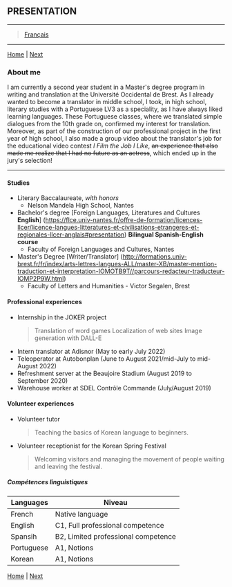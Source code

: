 ## **PRESENTATION**
- - - -
> [Français](https://angeliquerbt.github.io/angeliquerbt/pr%C3%A9sentation.html)
- - - -
[Home](https://angeliquerbt.github.io/angeliquerbt/en/) | [Next](https://angeliquerbt.github.io/angeliquerbt/en/ambitions.html)
&nbsp;
### **About me**

I am currently a second year student in a Master's degree program in writing and translation at the Université Occidental de Brest. As I already wanted to become a translator in middle school, I took, in high school, literary studies with a Portuguese LV3 as a speciality, as I have always liked learning languages. These Portuguese classes, where we translated simple dialogues from the 10th grade on, confirmed my interest for translation.
Moreover, as part of the construction of our professional project in the first year of high school, I also made a group video about the translator's job for the educational video contest *I Film the Job I Like*, ~~an experience that also made me realize that I had no future as an actress~~, which ended up in the jury's selection!

***

#### Studies
* Literary Baccalaureate, _with honors_
    * Nelson Mandela High School, Nantes
* Bachelor's degree [Foreign Languages, Literatures and Cultures __English__] (https://flce.univ-nantes.fr/offre-de-formation/licences-llcer/licence-langues-litteratures-et-civilisations-etrangeres-et-regionales-llcer-anglais#presentation) __Bilingual Spanish-English course__
    * Faculty of Foreign Languages and Cultures, Nantes
* Master's Degree [Writer/Translator] (http://formations.univ-brest.fr/fr/index/arts-lettres-langues-ALL/master-XB/master-mention-traduction-et-interpretation-IOMOTB9T//parcours-redacteur-traducteur-IOMP2P9W.html)
    * Faculty of Letters and Humanities - Victor Segalen, Brest

#### Professional experiences
* Internship in the JOKER project
   > Translation of word games
   > Localization of web sites
   > Image generation with DALL-E
* Intern translator at Adisnor (May to early July 2022)
* Teleoperator at Autobonplan (June to August 2021/mid-July to mid-August 2022)
* Refreshment server at the Beaujoire Stadium (August 2019 to September 2020) 
* Warehouse worker at SDEL Contrôle Commande (July/August 2019)
  
#### Volunteer experiences
* Volunteer tutor
   > Teaching the basics of Korean language to beginners.
* Volunteer receptionist for the Korean Spring Festival
   >  Welcoming visitors and managing the movement of people waiting and leaving the festival.


##### Compétences linguistiques
  
Languages       | Niveau
------------- | ----------------------------------------
French        | Native language
English       | C1, Full professional competence
Spansih       | B2, Limited professional competence
Portuguese    | A1, Notions
Korean        | A1, Notions

[Home](https://angeliquerbt.github.io/angeliquerbt/en/) | [Next](https://angeliquerbt.github.io/angeliquerbt/en/ambitions.html)
